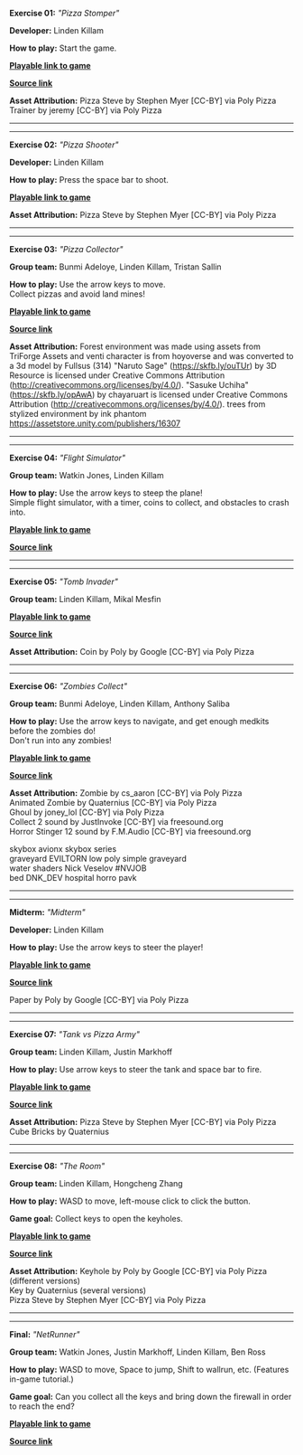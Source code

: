 **Exercise 01:** _"Pizza Stomper"_

**Developer:** Linden Killam

**How to play:**
Start the game.

[**Playable link to game**]()

[**Source link**]()

**Asset Attribution:**
Pizza Steve by Stephen Myer [CC-BY] via Poly Pizza
Trainer by jeremy [CC-BY] via Poly Pizza

________________________________________________________


________________________________________________________

**Exercise 02:** _"Pizza Shooter"_

**Developer:** Linden Killam

**How to play:**
Press the space bar to shoot.

[**Playable link to game**](https://lindenkillam.github.io/game615-spring2023/exercises/exercise02/play/)

**Asset Attribution:**
Pizza Steve by Stephen Myer [CC-BY] via Poly Pizza

________________________________________________________


________________________________________________________

**Exercise 03:** _"Pizza Collector"_

**Group team:** Bunmi Adeloye, Linden Killam, Tristan Sallin

**How to play:**
Use the arrow keys to move.<br>
Collect pizzas and avoid land mines!

[**Playable link to game**](https://tighnarifox.github.io/game615-spring2023-03/play/)

[**Source link**](https://github.com/tighnarifox/game615-spring2023-03/tree/main/My%20project%20(3))

**Asset Attribution:**
Forest environment was made using assets from TriForge Assets and venti character is from hoyoverse and was converted to a 3d model by Fullsus
(314)
"Naruto Sage" (https://skfb.ly/ouTUr) by 3D Resource is licensed under Creative Commons Attribution (http://creativecommons.org/licenses/by/4.0/).
"Sasuke Uchiha" (https://skfb.ly/opAwA) by chayaruart is licensed under Creative Commons Attribution (http://creativecommons.org/licenses/by/4.0/).
trees from stylized environment by ink phantom https://assetstore.unity.com/publishers/16307

________________________________________________________


________________________________________________________

**Exercise 04:** _"Flight Simulator"_
 
**Group team:** Watkin Jones, Linden Killam

**How to play:**
Use the arrow keys to steep the plane!<br>
Simple flight simulator, with a timer, coins to collect, and obstacles to crash into.

[**Playable link to game**](https://lindenkillam.github.io/game615-spring2023/exercises/exercise04/play/)

[**Source link**](https://github.com/lindenkillam/game615-spring2023-04/tree/main/exercise04)

________________________________________________________


________________________________________________________

**Exercise 05:** _"Tomb Invader"_

**Group team:** Linden Killam, Mikal Mesfin

[**Playable link to game**](https://lindenkillam.github.io/game615-spring2023/exercises/exercise05/play/)

[**Source link**](https://github.com/lindenkillam/game615-spring2023-05/tree/main/exercise05)

**Asset Attribution:**
Coin by Poly by Google [CC-BY] via Poly Pizza

________________________________________________________


________________________________________________________

**Exercise 06:** _"Zombies Collect"_

**Group team:** Bunmi Adeloye, Linden Killam, Anthony Saliba

**How to play:**
Use the arrow keys to navigate, and get enough medkits before the zombies do!<br>
Don't run into any zombies!

[**Playable link to game**](https://lindenkillam.github.io/game615-spring2023/exercises/exercise06/play/)

[**Source link**](https://github.com/lindenkillam/game615-spring2023-06/tree/main/exercise06)

**Asset Attribution:**
Zombie by cs_aaron [CC-BY] via Poly Pizza<br>
Animated Zombie by Quaternius [CC-BY] via Poly Pizza<br>
Ghoul by joney_lol [CC-BY] via Poly Pizza<br>
Collect 2 sound by JustInvoke [CC-BY] via freesound.org<br>
Horror Stinger 12 sound by F.M.Audio [CC-BY] via freesound.org<br>

skybox avionx skybox series<br>
graveyard EVILTORN low poly simple graveyard<br>
water shaders Nick Veselov #NVJOB<br>
bed DNK_DEV hospital horro pavk<br>

________________________________________________________


________________________________________________________

**Midterm:** _"Midterm"_

**Developer:** Linden Killam

**How to play:**
Use the arrow keys to steer the player!

[**Playable link to game**](https://lindenkillam.github.io/game615-spring2023-midterm/play/)

[**Source link**](https://github.com/lindenkillam/game615-spring2023-midterm/tree/main/midterm)

Paper by Poly by Google [CC-BY] via Poly Pizza<br>

________________________________________________________


________________________________________________________

**Exercise 07:** _"Tank vs Pizza Army"_

**Group team:** Linden Killam, Justin Markhoff

**How to play:**
Use arrow keys to steer the tank and space bar to fire.

[**Playable link to game**](https://lindenkillam.github.io/game615-spring2023/exercises/exercise07/play/)

[**Source link**](https://github.com/lindenkillam/game615-spring2023-07/tree/main/exercise07)

**Asset Attribution:**
Pizza Steve by Stephen Myer [CC-BY] via Poly Pizza<br>
Cube Bricks by Quaternius<br>

________________________________________________________


________________________________________________________

**Exercise 08:** _"The Room"_
 
**Group team:** Linden Killam, Hongcheng Zhang

**How to play:** 
WASD to move, left-mouse click to click the button. 

**Game goal:** 
Collect keys to open the keyholes.

[**Playable link to game**](https://lindenkillam.github.io/game615-spring2023-08/exercise08/play/) 

[**Source link**](https://github.com/lindenkillam/game615-spring2023-08/tree/main/exercise08) 

**Asset Attribution:**
Keyhole by Poly by Google [CC-BY] via Poly Pizza (different versions)<br>
Key by Quaternius (several versions)<br>
Pizza Steve by Stephen Myer [CC-BY] via Poly Pizza<br>

________________________________________________________


________________________________________________________

**Final:** _"NetRunner"_

**Group team:** Watkin Jones, Justin Markhoff, Linden Killam, Ben Ross

**How to play:** 
WASD to move, Space to jump, Shift to wallrun, etc. (Features in-game tutorial.)

**Game goal:**
Can you collect all the keys and bring down the firewall in order to reach the end?

[**Playable link to game**]()
 
[**Source link**](https://github.com/Watkinhj/game615-spring2023-final/tree/main/)